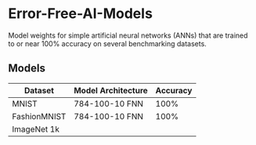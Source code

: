 # Error-Free-AI-Models
Model weights for simple artificial neural networks (ANNs) that are trained to or near 100% accuracy on several benchmarking datasets. 

## Models
| Dataset  | Model Architecture | Accuracy |
| ------------- | ------------- | ------------- |
| MNIST  | 784-100-10 FNN  | 100% |
| FashionMNIST  | 784-100-10 FNN  | 100% |
| ImageNet 1k |  |  |
